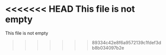 <<<<<<< HEAD
This file is not empty
=======
This file is not empty
>>>>>>> 89334c42e8f6a9572139c1fdef3db8b034097b2e
